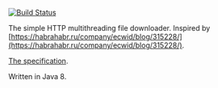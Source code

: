 [![Build Status](https://travis-ci.org/andreybgm/console-downloader.svg?branch=master)](https://travis-ci.org/andreybgm/console-downloader)

The simple HTTP multithreading file downloader. Inspired by [https://habrahabr.ru/company/ecwid/blog/315228/](https://habrahabr.ru/company/ecwid/blog/315228/). 

[The specification](https://github.com/Ecwid/new-job/blob/master/Console-downloader.md).

Written in Java 8.